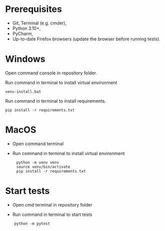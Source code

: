 # Prerequisites

- Git, Terminal (e.g. cmder),
- Python 3.10+,
- PyCharm,
- Up-to-date Firefox browsers (update the browser before running tests).

# Windows


Open command console in repository folder.


Run command in terminal to install virtual environment
```commandline
venv-install.bat
```

Run command in terminal to install requirements.
```
pip install -r requirements.txt
```


# MacOS

- Open command terminal

- Run command in terminal to install virtual environment
```
	 python -m venv venv
	 source venv/bin/activate
	 pip install -r requirements.txt
```

# Start tests


- Open cmd terminal in repository folder

- Run command in terminal to start tests
```
    python -m pytest
```
     
